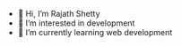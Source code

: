 - 👋 Hi, I’m Rajath Shetty
- 👀 I’m interested in development
- 🌱 I’m currently learning web development
<!---
grash2024/grash2024 is a ✨ special ✨ repository because its `README.md` (this file) appears on your GitHub profile.
You can click the Preview link to take a look at your changes.
--->

